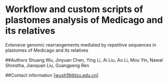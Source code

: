 # Workflow and custom scripts of plastomes analysis of Medicago and its relatives
Extensive genomic rearrangements mediated by repetitive sequences in plastomes of Medicago and its relatives

##Authors
Shuang Wu, Jinyuan Chen, Ying Li, Ai Liu, Ao Li, Mou Yin, Nawal Shrestha, Jianquan Liu, Guangpeng Ren

##Contact information
[wush19@lzu.edu.cn]
